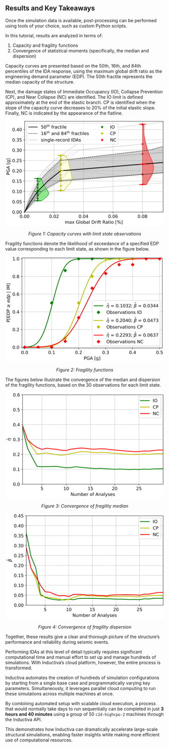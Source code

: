 ## Results and Key Takeaways
Once the simulation data is available, post-processing can be performed using tools of your choice, such as custom Python scripts.

In this tutorial, results are analyzed in terms of:
1. Capacity and fragility functions
2. Convergence of statistical moments (specifically, the median and dispersion)

Capacity curves are presented based on the 50th, 16th, and 84th percentiles of the IDA response, using the maximum global drift 
ratio as the engineering demand parameter (EDP). The 50th fractile represents the median capacity of the structure.

Next, the damage states of Immediate Occupancy (IO), Collapse Prevention (CP), and Near Collapse (NC) are identified. The IO limit 
is defined approximately at the end of the elastic branch. CP is identified when the slope of the capacity curve decreases to 20% of 
the initial elastic slope. Finally, NC is indicated by the appearance of the flatline.

<div align="center">
   <img src="../../_static/graph1.png" alt="Capacity curves with limit state observations">
   <p><em>Figure 1: Capacity curves with limit state observations</em></p>
</div>

Fragility functions denote the likelihood of exceedance of a specified EDP value corresponding to each limit state, as shown in the 
figure below.

<div align="center">
   <img src="../../_static/graph2.png" alt="Fragility functions">
   <p><em>Figure 2: Fragility functions</em></p>
</div>

The figures below illustrate the convergence of the median and dispersion of the fragility functions, based on the 30 observations 
for each limit state.

<div align="center">
   <img src="../../_static/graph3.png" alt="Convergence of fragility median">
   <p><em>Figure 3: Convergence of fragility median</em></p>
</div>

<div align="center">
   <img src="../../_static/graph4.png" alt="Convergence of fragility dispersion">
   <p><em>Figure 4: Convergence of fragility dispersion</em></p>
</div>

Together, these results give a clear and thorough picture of the structure’s performance and reliability during seismic events.

Performing IDAs at this level of detail typically requires significant computational time and manual effort to set up and manage hundreds of simulations. With Inductiva’s cloud platform, however, the entire process is transformed.

Inductiva automates the creation of hundreds of simulation configurations by starting from a single base case and programmatically varying key parameters. Simultaneously, it leverages parallel cloud computing to run these simulations across multiple machines at once.

By combining automated setup with scalable cloud execution, a process that would normally take days to run sequentially can be completed in just **3 hours and 40 minutes** using a group of 50 `c2d-highcpu-2` machines through the Inductiva API.

This demonstrates how Inductiva can dramatically accelerate large-scale structural simulations, enabling faster insights while making more efficient use of computational resources.


